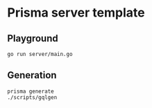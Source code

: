 # Prisma server template

## Playground
```
go run server/main.go
```

## Generation

```
prisma generate
./scripts/gqlgen
```

